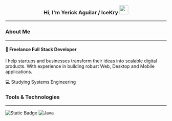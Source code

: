 <h3 align="center">
  Hi, I'm Yerick Aguilar / IceKry
  <img src="https://media.giphy.com/media/v1.Y2lkPWVjZjA1ZTQ3em4zdXk3cXBlNDJ6Mzhtd3NoNjJiNWZpd2s3bTNkMHRmMDh4cXAzZCZlcD12MV9naWZzX3JlbGF0ZWQmY3Q9cw/nnIzWGAk0TnVe/giphy.gif" width="28">
</h3>

---

<h3>About Me</h3>

___

#### 🚀 Freelance Full Stack Developer
I help startups and businesses transform their ideas into scalable digital products. With experience in building robust Web, Desktop and Mobile applications.

💻 Studying Systems Engineering

<h3>Tools & Technologies</h3>

---

![Static Badge](https://img.shields.io/badge/javascript-javascript?style=for-the-badge&logo=javascript&logoColor=%23F7DF1E&color=gray)
![Java](https://img.shields.io/badge/java-%23ED8B00.svg?style=for-the-badge&logo=openjdk&logoColor=white)
